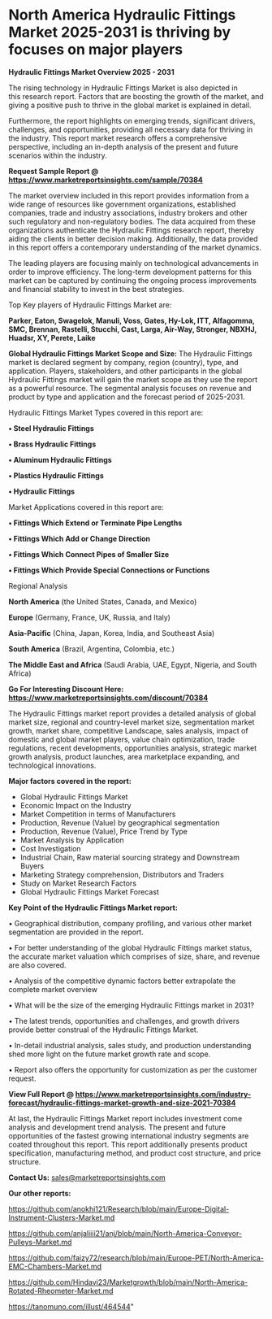  # North America Hydraulic Fittings Market 2025-2031 is thriving by focuses on major players

<Strong> Hydraulic Fittings Market Overview 2025 - 2031</strong>

The rising technology in Hydraulic Fittings Market is also depicted in this research report. Factors that are boosting the growth of the market, and giving a positive push to thrive in the global market is explained in detail.

Furthermore, the report highlights on emerging trends, significant drivers, challenges, and opportunities, providing all necessary data for thriving in the industry. This report market research offers a comprehensive perspective, including an in-depth analysis of the present and future scenarios within the industry.

<strong>Request Sample Report @ <a href=https://www.marketreportsinsights.com/sample/70384>https://www.marketreportsinsights.com/sample/70384</a></strong>

The market overview included in this report provides information from a wide range of resources like government organizations, established companies, trade and industry associations, industry brokers and other such regulatory and non-regulatory bodies. The data acquired from these organizations authenticate the Hydraulic Fittings research report, thereby aiding the clients in better decision making. Additionally, the data provided in this report offers a contemporary understanding of the market dynamics.

The leading players are focusing mainly on technological advancements in order to improve efficiency. The long-term development patterns for this market can be captured by continuing the ongoing process improvements and financial stability to invest in the best strategies.

Top Key players of Hydraulic Fittings Market are:

<strong>Parker, Eaton, Swagelok, Manuli, Voss, Gates, Hy-Lok, ITT, Alfagomma, SMC, Brennan, Rastelli, Stucchi, Cast, Larga, Air-Way, Stronger, NBXHJ, Huadsr, XY, Perete, Laike</strong>

<strong><b>Global Hydraulic Fittings Market Scope and Size:</b></strong>
The Hydraulic Fittings market is declared segment by company, region (country), type, and application. Players, stakeholders, and other participants in the global Hydraulic Fittings market will gain the market scope as they use the report as a powerful resource. The segmental analysis focuses on revenue and product by type and application and the forecast period of 2025-2031.

Hydraulic Fittings Market Types covered in this report are:

<strong>• Steel Hydraulic Fittings

• Brass Hydraulic Fittings

• Aluminum Hydraulic Fittings

• Plastics Hydraulic Fittings

• Hydraulic Fittings</strong>

Market Applications covered in this report are:

<strong>• Fittings Which Extend or Terminate Pipe Lengths

• Fittings Which Add or Change Direction

• Fittings Which Connect Pipes of Smaller Size

• Fittings Which Provide Special Connections or Functions</strong> 

Regional Analysis

<strong>North America</strong> (the United States, Canada, and Mexico)

<strong>Europe</strong> (Germany, France, UK, Russia, and Italy)

<strong>Asia-Pacific</strong> (China, Japan, Korea, India, and Southeast Asia)

<strong>South America</strong> (Brazil, Argentina, Colombia, etc.)

<strong>The Middle East and Africa</strong> (Saudi Arabia, UAE, Egypt, Nigeria, and South Africa)

<strong>Go For Interesting Discount Here: <a href=https://www.marketreportsinsights.com/discount/70384>https://www.marketreportsinsights.com/discount/70384</a></strong>

The Hydraulic Fittings market report provides a detailed analysis of global market size, regional and country-level market size, segmentation market growth, market share, competitive Landscape, sales analysis, impact of domestic and global market players, value chain optimization, trade regulations, recent developments, opportunities analysis, strategic market growth analysis, product launches, area marketplace expanding, and technological innovations.

<strong><b>Major factors covered in the report:</b></strong>
<ul>
  <li>Global Hydraulic Fittings Market </li>
  <li>Economic Impact on the Industry</li>
  <li>Market Competition in terms of Manufacturers</li>
  <li>Production, Revenue (Value) by geographical segmentation</li>
  <li>Production, Revenue (Value), Price Trend by Type</li>
  <li>Market Analysis by Application</li>
  <li>Cost Investigation</li>
  <li>Industrial Chain, Raw material sourcing strategy and Downstream Buyers</li>
  <li>Marketing Strategy comprehension, Distributors and Traders</li>
  <li>Study on Market Research Factors</li>
  <li>Global Hydraulic Fittings Market Forecast</li>
</ul>

<strong><b>Key Point of the Hydraulic Fittings Market report:</b></strong>

• Geographical distribution, company profiling, and various other market segmentation are provided in the report.

• For better understanding of the global Hydraulic Fittings market status, the accurate market valuation which comprises of size, share, and revenue are also covered.

• Analysis of the competitive dynamic factors better extrapolate the complete market overview

• What will be the size of the emerging Hydraulic Fittings market in 2031?

• The latest trends, opportunities and challenges, and growth drivers provide better construal of the Hydraulic Fittings Market.

• In-detail industrial analysis, sales study, and production understanding shed more light on the future market growth rate and scope.

• Report also offers the opportunity for customization as per the customer request.

<strong><b>View Full Report @ <a href=https://www.marketreportsinsights.com/industry-forecast/hydraulic-fittings-market-growth-and-size-2021-70384>https://www.marketreportsinsights.com/industry-forecast/hydraulic-fittings-market-growth-and-size-2021-70384</a></b></strong>


At last, the Hydraulic Fittings Market report includes investment come analysis and development trend analysis. The present and future opportunities of the fastest growing international industry segments are coated throughout this report. This report additionally presents product specification, manufacturing method, and product cost structure, and price structure.

<strong>Contact Us:</strong>
sales@marketreportsinsights.com

<strong>Our other reports:</strong>

<a href=https://github.com/anokhi121/Research/blob/main/Europe-Digital-Instrument-Clusters-Market.md>https://github.com/anokhi121/Research/blob/main/Europe-Digital-Instrument-Clusters-Market.md</a>

<a href=https://github.com/anjaliiii21/anj/blob/main/North-America-Conveyor-Pulleys-Market.md>https://github.com/anjaliiii21/anj/blob/main/North-America-Conveyor-Pulleys-Market.md</a>

<a href=https://github.com/faizy72/research/blob/main/Europe-PET/North-America-EMC-Chambers-Market.md>https://github.com/faizy72/research/blob/main/Europe-PET/North-America-EMC-Chambers-Market.md</a>

<a href=https://github.com/Hindavi23/Marketgrowth/blob/main/North-America-Rotated-Rheometer-Market.md>https://github.com/Hindavi23/Marketgrowth/blob/main/North-America-Rotated-Rheometer-Market.md</a>

<a href=https://tanomuno.com/illust/464544>https://tanomuno.com/illust/464544</a>"
